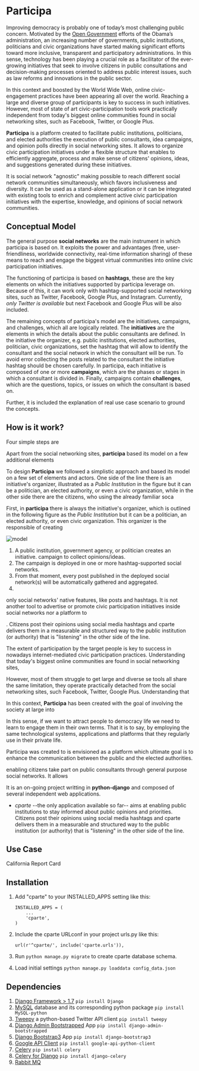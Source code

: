 Participa
=========

Improving democracy is probably one of today’s most challenging public concern. Motivated by the [Open Government](https://petitions.whitehouse.gov) 
efforts of the Obama’s administration, an increasing number of governments, public institutions, politicians and 
civic organizations have started making significant efforts toward more inclusive, transparent and participatory 
administrations. In this sense, technology has been playing a crucial role as a facilitator of the ever-growing initiatives that 
seek to involve citizens in public consultations and decision-making processes oriented to address public interest issues, 
such as law reforms and innovations in the public sector. 

In this context and boosted by the World Wide Web, online civic-engagement practices have been appearing all over the world. Reaching a 
large and diverse group of participants is key to success in such initiatives. However, most of state of art civic-participation 
tools work practically independent from today's biggest online communities found in social networking sites, such as Facebook, 
Twitter, or Google Plus.  

**Participa** is a platform created to facilitate public institutions, politicians, and elected authorities the execution of
public consultants, idea campaigns, and opinion polls directly in social networking sites. It allows to organize civic 
participation initiatives under a flexible structure that enables to efficiently aggregate, process and make sense of citizens' 
opinions, ideas, and suggestions generated during these initiatives. 

It is social network "agnostic" making possible to reach different social network communities simultaneously, which favors
inclusiveness and diversity. It can be used as a stand-alone application or it can be integrated with existing 
tools to enrich and complement active civic participation initiatives with the expertise, knowledge, and opinions 
of social network communities.


Conceptual Model
----------------
The general purpose **social networks** are the main instrument in which participa is based on. It exploits the power
and advantages (free, user-friendliness, worldwide connectivity, real-time information sharing) of these means to reach and 
engage the biggest virtual communities into online civic participation initiatives. 

The functioning of participa is based on **hashtags**, these are the key elements on which the initiatives supported by 
participa leverage on. Because of this, it can work only with hashtag-supported social networking sites, such as Twitter,
Facebook, Google Plus, and Instagram. Currently, *only Twitter is available* but next Facebook and Google Plus will be 
also included.

The remaining concepts of participa's model are the initiatives, campaigns, and challenges, which all are logically
related. The **initiatives** are the elements in which the details about the public consultants are defined. In the initiative
the organizer, e.g. public institutions, elected authorities, politician, civic organizations, set the hashtag that will
allow to identify the consultant and the social network in which the consultant will be run. To avoid error collecting the 
posts related to the consultant the initiative hashtag should be chosen carefully. In participa, each initiative is composed of 
one or more **campaigns**, which are the phases or stages in which a consultant is divided in. Finally, campaigns contain
**challenges**, which are the questions, topics, or issues on which the consultant is based on. 

Further, it is included the explanation of real use case scenario to ground the concepts.
  

How is it work?
---------------

Four simple steps are

Apart from the social networking sites, **participa** based its model on a few additional elements 

To design **Participa** we followed a simplistic approach and based its model on a few set of elements and actors. One side
of the line there is an initiative's organizer, illustrated as a *Public Institution* in the figure but it can be a politician, 
an elected authority, or even a civic organization, while in the other side there are the citizens, who using the already
familiar soca

First, 
in **participa** there is always the initiative's organizer, which is outlined in the following figure as the *Public Institution* but it can
be a politician, an elected authority, or even civic organization. This organizer is the responsible of creating 

![model](https://dl.dropboxusercontent.com/u/55956367/participa_model.png "Participa Model")

1. A public institution, government agency, or politician creates an initiative. campaign to collect opinions/ideas.  
2. The campaign is deployed in one or more hashtag-supported social networks. 
3. From that moment, every post published in the deployed social network(s) will be automatically gathered and aggregated.
4. 
 



only social networks' native features, 
like posts and hashtags. It is not another tool to advertise or promote civic participation initiatives inside social networks
nor a platform to  
 
 

. Citizens post their opinions using social media hashtags and 
cparte delivers them in a measurable and structured way to the public institution (or authority) that is "listening" in 
the other side of the line.

The extent of participation by the target people is key to success in nowadays internet-mediated
civic participation practices. Understanding that today's biggest online communities are found in social networking sites,  

However, most of them struggle to get large and diverse se tools all share the same limitation, they operate practically detached from 
the social networking sites, such Facebook, Twitter, Google Plus. Understanding that 



In this context, **Participa** has been created with the goal of involving the society at large into 

In this sense, if we want to attract people to democracy life we need to learn to engage them in their own terms. 
That it is to say, by employing the same technological systems, applications and platforms that they regularly use in their private life.  

Participa was created to is envisioned as a platform which ultimate goal is to enhance the communication between the public and the elected authorities.  

enabling citizens take part on public consultants through general purpose social networks. It allows

 It is an on-going project writting in **python-django** and composed of several independent web applications. 

* *cparte* --the only application available so far-- aims at enabling public institutions to stay informed about public opinions and priorities. Citizens post their opinions using social media hashtags and cparte delivers them in a measurable and structured way to the public institution (or authority) that is "listening" in the other side of the line.

Use Case
-----------

California Report Card

Installation
------------

1. Add "cparte" to your INSTALLED_APPS setting like this:

      ```
      INSTALLED_APPS = (
          ...
          'cparte',
      )
      ```

2. Include the cparte URLconf in your project urls.py like this:

      `url(r'^cparte/', include('cparte.urls')),`

3. Run `python manage.py migrate` to create cparte database schema.

4. Load initial settings `python manage.py loaddata config_data.json`

Dependencies
------------

1. [Django Framework > 1.7](https://www.djangoproject.com/) `pip install Django`
2. [MySQL](http://www.mysql.com) database and its corresponding python package `pip install MySQL-python`
3. [Tweepy](http://www.tweepy.org) a python-based Twitter API client `pip install tweepy`
4. [Django Admin Bootstrapped](https://riccardo.forina.me/bootstrap-your-django-admin-in-3-minutes) App `pip install django-admin-bootstrapped`
5. [Django Bootstrap3](https://github.com/dyve/django-bootstrap3) App `pip install django-bootstrap3`
6. [Google API Client](https://developers.google.com/api-client-library/python/) `pip install google-api-python-client`
7. [Celery](http://www.celeryproject.org) `pip install celery`
8. [Celery for Django](http://docs.celeryproject.org/en/latest/django/first-steps-with-django.html) `pip install django-celery`
9. [Rabbit MQ](http://www.rabbitmq.com/install-generic-unix.html)